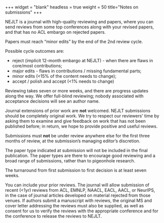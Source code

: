 +++
widget = "blank"
headless = true
weight = 50
title="Notes on submissions"
+++

NEJLT is a journal with high-quality reviewing and papers, where you can send reviews from some top conferences along with your revised papers, and that has no ACL embargo on rejected papers.

Papers must reach “minor edits” by the end of the 2nd review cycle.

Possible cycle outcomes are:

* reject (implicit 12-month embargo at NEJLT) - when there are flaws in core/most contributions;
* major edits - flaws in contributions / missing fundamental parts;
* minor edits (<15% of the content needs to change);
* accept / polish and accept (<1% needs to change)

Reviewing takes seven or more weeks, and there are progress updates along the way. We offer full-blind reviewing; nobody associated with acceptance decisions will see an author name.

Journal extensions of prior work are **not** welcomed. NEJLT submissions should be completely original work. We try to respect our reviewers' time by asking them to examine and give feedback on work that has not been published before; in return, we hope to provide positive and useful reviews.

Submissions must **not** be under review anywhere else for the first three months of review, at the submission’s managing editor’s discretion.

The paper type indicated at submission will not be included in the final publication. The paper types are there to encourage good reviewing and a broad range of submissions, rather than to pigeonhole research.

The turnaround from first submission to first decision is at least seven weeks.

You can include your prior reviews. The journal will allow submission of recent (<1yr) reviews from ACL, EMNLP, NAACL, EACL, AACL, or NeurIPS, in the case of journal articles developed on material rejected from those venues. If authors submit a manuscript with reviews, the original MS and cover letter addressing the reviews must also be supplied, as well as consent for us to verify the reviews with the appropriate conference and for the conference to release the reviews to NEJLT. 


